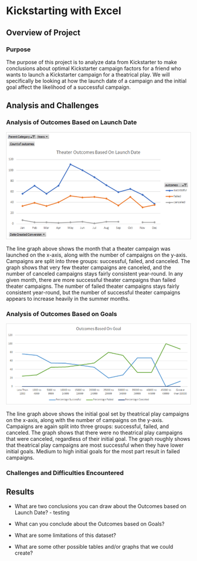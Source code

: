 # Kickstarting with Excel

## Overview of Project

### Purpose

The purpose of this project is to analyze data from Kickstarter to make conclusions about optimal Kickstarter campaign factors for a friend who wants to launch a Kickstarter campaign for a theatrical play. We will specifically be looking at how the launch date of a campaign and the initial goal affect the likelihood of a successful campaign.

## Analysis and Challenges

### Analysis of Outcomes Based on Launch Date

![Theater_Outcomes_vs_Launch.png](resources/Theater_Outcomes_vs_Launch.png)

The line graph above shows the month that a theater campaign was launched on the x-axis, along with the number of campaigns on the y-axis. Campaigns are split into three groups: successful, failed, and canceled. The graph shows that very few theater campaigns are canceled, and the number of canceled campaigns stays fairly consistent year-round. In any given month, there are more successful theater campaigns than failed theater campaigns. The number of failed theater campaigns stays fairly consistent year-round, but the number of successful theater campaigns appears to increase heavily in the summer months.

### Analysis of Outcomes Based on Goals

![Outcomes_vs_Goals.png](resources/Outcomes_vs_Goals.png)

The line graph above shows the initial goal set by theatrical play campaigns on the x-axis, along with the number of campaigns on the y-axis. Campaigns are again split into three groups: successful, failed, and canceled. The graph shows that there were no theatrical play campaigns that were canceled, regardless of their initial goal. The graph roughly shows that theatrical play campaigns are most successful when they have lower initial goals. Medium to high initial goals for the most part result in failed campaigns.

### Challenges and Difficulties Encountered

## Results

- What are two conclusions you can draw about the Outcomes based on Launch Date?
      - testing

- What can you conclude about the Outcomes based on Goals?

- What are some limitations of this dataset?

- What are some other possible tables and/or graphs that we could create?
